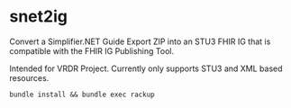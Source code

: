 # snet2ig

Convert a Simplifier.NET Guide Export ZIP into an STU3 FHIR IG that is compatible with the FHIR IG Publishing Tool.

Intended for VRDR Project.
Currently only supports STU3 and XML based resources.

```
bundle install && bundle exec rackup
```
